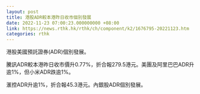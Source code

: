 ```yaml
---
layout: post
title: 港股ADR較本港昨日收市個別發展
date: 2022-11-23 07:00:23.000000000 +08:00
link: https://news.rthk.hk/rthk/ch/component/k2/1676795-20221123.htm
categories: rthk
---
```


港股美國預託證券(ADR)個別發展。

騰訊ADR較本港昨日收市價升0.77%，折合報279.5港元。美團及阿里巴巴ADR升逾1%，但小米ADR跌逾1%。

滙控ADR升逾1%，折合報45.3港元。內銀股ADR個別發展。
